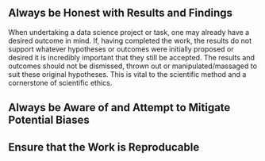 ## Always be Honest with Results and Findings

When undertaking a data science project or task, one may already have a desired outcome in mind. If, having completed the work, the results do not support whatever hypotheses or outcomes were initially proposed or desired it is incredibly important that they still be accepted. The results and outcomes should not be dismissed, thrown out or manipulated/massaged to suit these original hypotheses. This is vital to the scientific method and a cornerstone of scientific ethics. 

## Always be Aware of and Attempt to Mitigate Potential Biases



## Ensure that the Work is Reproducable



